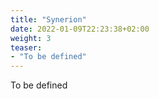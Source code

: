 ```yaml
---
title: "Synerion"
date: 2022-01-09T22:23:38+02:00
weight: 3
teaser:
- "To be defined"
---
```


To be defined
